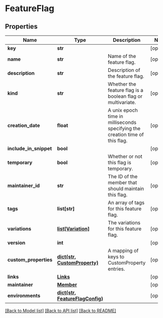 # FeatureFlag

## Properties
Name | Type | Description | Notes
------------ | ------------- | ------------- | -------------
**key** | **str** |  | [optional] 
**name** | **str** | Name of the feature flag. | [optional] 
**description** | **str** | Description of the feature flag. | [optional] 
**kind** | **str** | Whether the feature flag is a boolean flag or multivariate. | [optional] 
**creation_date** | **float** | A unix epoch time in milliseconds specifying the creation time of this flag. | [optional] 
**include_in_snippet** | **bool** |  | [optional] 
**temporary** | **bool** | Whether or not this flag is temporary. | [optional] 
**maintainer_id** | **str** | The ID of the member that should maintain this flag. | [optional] 
**tags** | **list[str]** | An array of tags for this feature flag. | [optional] 
**variations** | [**list[Variation]**](Variation.md) | The variations for this feature flag. | [optional] 
**version** | **int** |  | [optional] 
**custom_properties** | [**dict(str, CustomProperty)**](CustomProperty.md) | A mapping of keys to CustomProperty entries. | [optional] 
**links** | [**Links**](Links.md) |  | [optional] 
**maintainer** | [**Member**](Member.md) |  | [optional] 
**environments** | [**dict(str, FeatureFlagConfig)**](FeatureFlagConfig.md) |  | [optional] 

[[Back to Model list]](../README.md#documentation-for-models) [[Back to API list]](../README.md#documentation-for-api-endpoints) [[Back to README]](../README.md)


